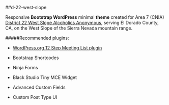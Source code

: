 ##d-22-west-slope

Responsive **Bootstrap WordPress** minimal **theme** created for 
Area 7 (CNIA) [District 22 West Slope Alcoholics Anonymous](http://westernsloped22.org/), serving 
El Dorado County, CA, on the West Slope of the Sierra Nevada mountain range.

#####Recommended plugins:
 
* [WordPress.org 12 Step Meeting List plugin](https://wordpress.org/plugins/12-step-meeting-list/) 

* Bootstrap Shortcodes

* Ninja Forms

* Black Studio Tiny MCE Widget

* Advanced Custom Fields

* Custom Post Type UI

